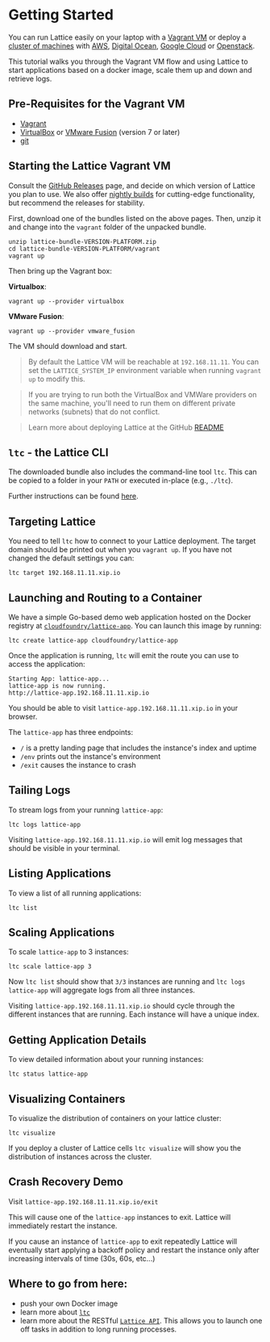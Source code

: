# Getting Started

You can run Lattice easily on your laptop with a [Vagrant VM](https://github.com/cloudfoundry-incubator/lattice#local-deployment) or deploy a [cluster of machines](https://github.com/cloudfoundry-incubator/lattice#clustered-deployment) with [AWS](https://github.com/cloudfoundry-incubator/lattice/blob/master/terraform/aws/README.md), [Digital Ocean](https://github.com/cloudfoundry-incubator/lattice/blob/master/terraform/digitalocean/README.md), [Google Cloud](https://github.com/cloudfoundry-incubator/lattice/blob/master/terraform/google/README.md) or [Openstack](https://github.com/cloudfoundry-incubator/lattice/blob/master/terraform/openstack/README.md).

This tutorial walks you through the Vagrant VM flow and using Lattice to start applications based on a docker image, scale them up and down and retrieve logs.

## Pre-Requisites for the Vagrant VM

- [Vagrant](https://www.vagrantup.com)
- [VirtualBox](https://www.virtualbox.org) or [VMware Fusion](http://www.vmware.com/products/fusion) (version 7 or later)
- [git](https://git-scm.com)

## Starting the Lattice Vagrant VM

Consult the [GitHub Releases](https://github.com/cloudfoundry-incubator/lattice/releases) page, and decide on which version of Lattice you plan to use. We also offer [nightly builds](https://lattice.s3.amazonaws.com/nightly/index.html) for cutting-edge functionality, but recommend the releases for stability. 

First, download one of the bundles listed on the above pages.  Then, unzip it and change into the `vagrant` folder of the unpacked bundle.

    unzip lattice-bundle-VERSION-PLATFORM.zip
    cd lattice-bundle-VERSION-PLATFORM/vagrant
    vagrant up

Then bring up the Vagrant box:

**Virtualbox**:

    vagrant up --provider virtualbox

**VMware Fusion**:

    vagrant up --provider vmware_fusion

The VM should download and start.

> By default the Lattice VM will be reachable at `192.168.11.11`. You can set the `LATTICE_SYSTEM_IP` environment variable when running `vagrant up` to modify this.  

> If you are trying to run both the VirtualBox and VMWare providers on the same machine, you'll need to run them on different private networks (subnets) that do not conflict.

> Learn more about deploying Lattice at the GitHub [README](https://github.com/cloudfoundry-incubator/lattice/tree/v0.3.3)

## `ltc` - the Lattice CLI

The downloaded bundle also includes the command-line tool `ltc`.  This can be copied to a folder in your `PATH` or executed in-place (e.g., `./ltc`).

Further instructions can be found [here](https://github.com/cloudfoundry-incubator/lattice/tree/v0.3.3/ltc).

## Targeting Lattice

You need to tell `ltc` how to connect to your Lattice deployment.  The target domain should be printed out when you `vagrant up`.  If you have not changed the default settings you can:

    ltc target 192.168.11.11.xip.io

## Launching and Routing to a Container

We have a simple Go-based demo web application hosted on the Docker registry at [`cloudfoundry/lattice-app`](https://registry.hub.docker.com/u/cloudfoundry/lattice-app).  You can launch this image by running:

    ltc create lattice-app cloudfoundry/lattice-app

Once the application is running, `ltc` will emit the route you can use to access the application:

    Starting App: lattice-app...
    lattice-app is now running.
    http://lattice-app.192.168.11.11.xip.io

You should be able to visit `lattice-app.192.168.11.11.xip.io` in your browser.

The `lattice-app` has three endpoints:

- `/` is a pretty landing page that includes the instance's index and uptime
- `/env` prints out the instance's environment
- `/exit` causes the instance to crash

## Tailing Logs

To stream logs from your running `lattice-app`:

    ltc logs lattice-app

Visiting `lattice-app.192.168.11.11.xip.io` will emit log messages that should be visible in your terminal.

## Listing Applications

To view a list of all running applications:

    ltc list

## Scaling Applications

To scale `lattice-app` to 3 instances:

    ltc scale lattice-app 3

Now `ltc list` should show that `3/3` instances are running and `ltc logs lattice-app` will aggregate logs from all three instances.

Visiting `lattice-app.192.168.11.11.xip.io` should cycle through the different instances that are running.  Each instance will have a unique index.

## Getting Application Details

To view detailed information about your running instances:

    ltc status lattice-app

## Visualizing Containers

To visualize the distribution of containers on your lattice cluster:

    ltc visualize

If you deploy a cluster of Lattice cells `ltc visualize` will show you the distribution of instances across the cluster.

## Crash Recovery Demo

Visit `lattice-app.192.168.11.11.xip.io/exit`

This will cause one of the `lattice-app` instances to exit.  Lattice will immediately restart the instance.

If you cause an instance of `lattice-app` to exit repeatedly Lattice will eventually start applying a backoff policy and restart the instance only after increasing intervals of time (30s, 60s, etc...)

## Where to go from here:

- push your own Docker image
- learn more about [`ltc`](/docs/ltc.md)
- learn more about the RESTful [`Lattice API`](/docs/lattice-api.md).  This allows you to launch one off tasks in addition to long running processes.
